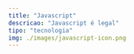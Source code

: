 ```yaml
---
title: "Javascript"
descricao: "Javascript é legal"
tipo: "tecnologia"
img: ./images/javascript-icon.png
---
```

